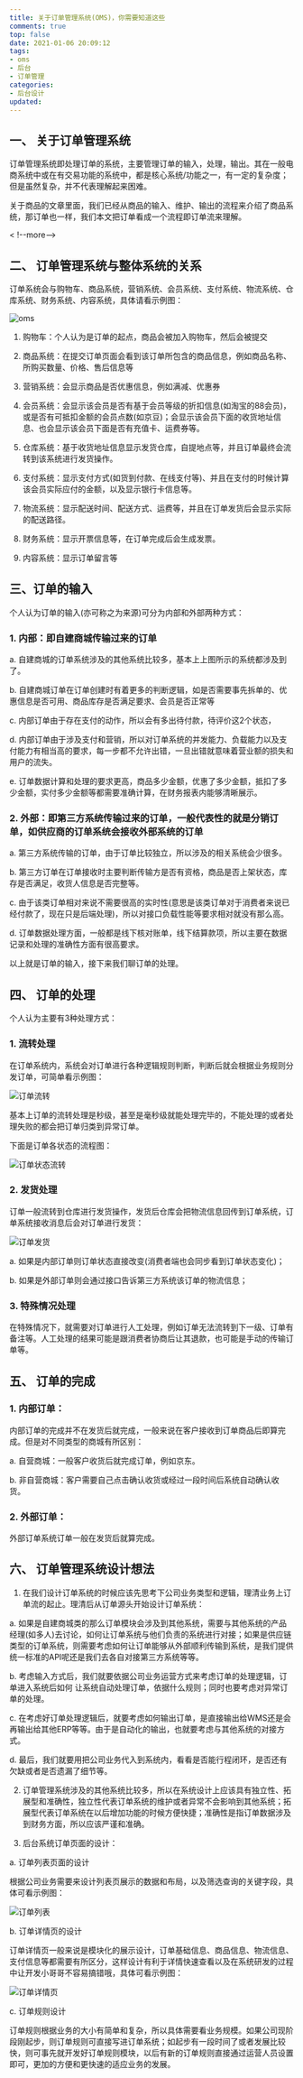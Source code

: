 ```yaml
---
title: 关于订单管理系统(OMS)，你需要知道这些
comments: true
top: false
date: 2021-01-06 20:09:12
tags:
- oms
- 后台
- 订单管理
categories:
- 后台设计
updated:
---
```


## 一、 关于订单管理系统
订单管理系统即处理订单的系统，主要管理订单的输入，处理，输出。其在一般电商系统中或在有交易功能的系统中，都是核心系统/功能之一，有一定的复杂度；但是虽然复杂，并不代表理解起来困难。

关于商品的文章里面，我们已经从商品的输入、维护、输出的流程来介绍了商品系统，那订单也一样，我们本文把订单看成一个流程即订单流来理解。

< !--more-->

## 二、 订单管理系统与整体系统的关系

订单系统会与购物车、商品系统，营销系统、会员系统、支付系统、物流系统、仓库系统、财务系统、内容系统，具体请看示例图：

![oms](media/16100002355479/oms.png)

1.  购物车：个人认为是订单的起点，商品会被加入购物车，然后会被提交

2.  商品系统：在提交订单页面会看到该订单所包含的商品信息，例如商品名称、所购买数量、价格、售后信息等

3.  营销系统：会显示商品是否优惠信息，例如满减、优惠券

4.  会员系统：会显示该会员是否有基于会员等级的折扣信息(如淘宝的88会员)，或是否有可抵扣金额的会员点数(如京豆)；会显示该会员下面的收货地址信息、也会显示该会员下面是否有充值卡、运费券等。

5.  仓库系统：基于收货地址信息显示发货仓库，自提地点等，并且订单最终会流转到该系统进行发货操作。

6.  支付系统：显示支付方式(如货到付款、在线支付等)、并且在支付的时候计算该会员实际应付的金额，以及显示银行卡信息等。

7.  物流系统：显示配送时间、配送方式、运费等，并且在订单发货后会显示实际的配送路径。

8.  财务系统：显示开票信息等，在订单完成后会生成发票。

9.  内容系统：显示订单留言等

## 三、订单的输入 

个人认为订单的输入(亦可称之为来源)可分为内部和外部两种方式：

### 1.  内部：即自建商城传输过来的订单

a.  自建商城的订单系统涉及的其他系统比较多，基本上上图所示的系统都涉及到了。

b.  自建商城订单在订单创建时有着更多的判断逻辑，如是否需要事先拆单的、优惠信息是否可用、商品库存是否满足要求、会员是否正常等

c.  内部订单由于存在支付的动作，所以会有多出待付款，待评价这2个状态，

d.  内部订单由于涉及支付和营销，所以对订单系统的并发能力、负载能力以及支付能力有相当高的要求，每一步都不允许出错，一旦出错就意味着营业额的损失和用户的流失。

e.  订单数据计算和处理的要求更高，商品多少金额，优惠了多少金额，抵扣了多少金额，实付多少金额等都需要准确计算，在财务报表内能够清晰展示。

### 2. 外部：即第三方系统传输过来的订单，一般代表性的就是分销订单，如供应商的订单系统会接收外部系统的订单

a.  第三方系统传输的订单，由于订单比较独立，所以涉及的相关系统会少很多。

b.  第三方订单在订单接收时主要判断传输方是否有资格，商品是否上架状态，库存是否满足，收货人信息是否完整等。

c.  由于该类订单相对来说不需要很高的实时性(意思是该类订单对于消费者来说已经付款了，现在只是后端处理)，所以对接口负载性能等要求相对就没有那么高。

d. 订单数据处理方面，一般都是线下核对账单，线下结算款项，所以主要在数据记录和处理的准确性方面有很高要求。

以上就是订单的输入，接下来我们聊订单的处理。

## 四、 订单的处理

个人认为主要有3种处理方式：

### 1. 流转处理

在订单系统内，系统会对订单进行各种逻辑规则判断，判断后就会根据业务规则分发订单，可简单看示例图：

![订单流转](media/16100002355479/%E8%AE%A2%E5%8D%95%E6%B5%81%E8%BD%AC.png)

基本上订单的流转处理是秒级，甚至是毫秒级就能处理完毕的，不能处理的或者处理失败的都会把订单归类到异常订单。

下面是订单各状态的流程图：

![订单状态流转](media/16100002355479/%E8%AE%A2%E5%8D%95%E7%8A%B6%E6%80%81%E6%B5%81%E8%BD%AC.png)

### 2. 发货处理

订单一般流转到仓库进行发货操作，发货后仓库会把物流信息回传到订单系统，订单系统接收消息后会对订单进行发货：

![订单发货](media/16100002355479/%E8%AE%A2%E5%8D%95%E5%8F%91%E8%B4%A7.png)

a.  如果是内部订单则订单状态直接改变(消费者端也会同步看到订单状态变化)；

b.  如果是外部订单则会通过接口告诉第三方系统该订单的物流信息；

### 3. 特殊情况处理

在特殊情况下，就需要对订单进行人工处理，例如订单无法流转到下一级、订单有备注等。人工处理的结果可能是跟消费者协商后让其退款，也可能是手动的传输订单等。

## 五、 订单的完成

### 1. 内部订单：

内部订单的完成并不在发货后就完成，一般来说在客户接收到订单商品后即算完成。但是对不同类型的商城有所区别：

a. 自营商城：一般客户收货后就完成订单，例如京东。

b. 非自营商城：客户需要自己点击确认收货或经过一段时间后系统自动确认收货。

### 2. 外部订单：

外部订单系统订单一般在发货后就算完成。

## 六、 订单管理系统设计想法

1. 在我们设计订单系统的时候应该先思考下公司业务类型和逻辑，理清业务上订单流的起止。理清后从订单源头开始设计订单系统：

a. 如果是自建商城类的那么订单模块会涉及到其他系统，需要与其他系统的产品经理(如多人)去讨论，如何让订单系统与他们负责的系统进行对接；如果是供应链类型的订单系统，则需要考虑如何让订单能够从外部顺利传输到系统，是我们提供统一标准的API呢还是我们去各自对接第三方系统等等。

b. 考虑输入方式后，我们就要依据公司业务运营方式来考虑订单的处理逻辑，订单进入系统后如何 让系统自动处理订单，依据什么规则；同时也要考虑对异常订单的处理。

c. 在考虑好订单处理逻辑后，就要考虑如何输出订单，是直接输出给WMS还是会再输出给其他ERP等等。由于是自动化的输出，也就要考虑与其他系统的对接方式。

d. 最后，我们就要用把公司业务代入到系统内，看看是否能行程闭环，是否还有欠缺或者是否遗漏了细节等。

2. 订单管理系统涉及的其他系统比较多，所以在系统设计上应该具有独立性、拓展型和准确性，独立性代表订单系统的维护或者异常不会影响到其他系统；拓展型代表订单系统在以后增加功能的时候方便快捷；准确性是指订单数据涉及到财务方面，所以应该严谨和准确。

3. 后台系统订单页面的设计：

a. 订单列表页面的设计

根据公司业务需要来设计列表页展示的数据和布局，以及筛选查询的关键字段，具体可看示例图：

![订单列表](media/16100002355479/%E8%AE%A2%E5%8D%95%E5%88%97%E8%A1%A8.png)

b. 订单详情页的设计 

订单详情页一般来说是模块化的展示设计，订单基础信息、商品信息、物流信息、支付信息等都需要有所区分，这样设计有利于详情快速查看以及在系统研发的过程中让开发小哥哥不容易搞错哦，具体可看示例图：

![订单详情页](media/16100002355479/%E8%AE%A2%E5%8D%95%E8%AF%A6%E6%83%85%E9%A1%B5.png)

c. 订单规则设计

订单规则根据业务的大小有简单和复杂，所以具体需要看业务规模。如果公司现阶段刚起步，则订单规则可直接写进订单系统；如起步有一段时间了或者发展比较快，则可事先就开发好订单规则模块，以后有新的订单规则直接通过运营人员设置即可，更加的方便和更快速的适应业务的发展。

